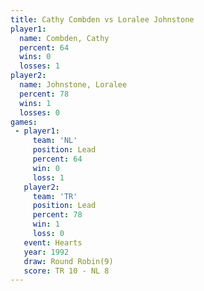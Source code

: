 ```yaml
---
title: Cathy Combden vs Loralee Johnstone
player1:                  
  name: Combden, Cathy    
  percent: 64             
  wins: 0                 
  losses: 1               
player2:                  
  name: Johnstone, Loralee
  percent: 78             
  wins: 1                 
  losses: 0               
games:
 - player1:        
     team: 'NL'    
     position: Lead
     percent: 64   
     win: 0        
     loss: 1       
   player2:        
     team: 'TR'    
     position: Lead
     percent: 78   
     win: 1        
     loss: 0       
   event: Hearts       
   year: 1992          
   draw: Round Robin(9)
   score: TR 10 - NL 8 
---
```

